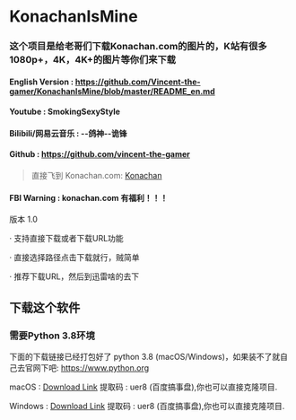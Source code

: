 # KonachanIsMine
### 这个项目是给老哥们下载Konachan.com的图片的，K站有很多1080p+，4K，4K+的图片等你们来下载

#### English Version : https://github.com/Vincent-the-gamer/KonachanIsMine/blob/master/README_en.md

#### Youtube : SmokingSexyStyle
#### Bilibili/网易云音乐 : --鸽神--诡锋

#### Github : https://github.com/vincent-the-gamer

>直接飞到 Konachan.com: [Konachan](http://konachan.net/post)

#### FBI Warning : konachan.com 有福利！！！


版本 1.0 

·  支持直接下载或者下载URL功能

·  直接选择路径点击下载就行，贼简单

·  推荐下载URL，然后到迅雷啥的去下

## 下载这个软件
### 需要Python 3.8环境
下面的下载链接已经打包好了 python 3.8 (macOS/Windows)，如果装不了就自己去官网下吧: https://www.python.org

macOS :  [Download Link](https://pan.baidu.com/s/1tjHCUY7pduMDp5j1qqwCAA) 提取码 : uer8  (百度搞事盘),你也可以直接克隆项目.

Windows : [Download Link](https://pan.baidu.com/s/1tjHCUY7pduMDp5j1qqwCAA) 提取码 : uer8  (百度搞事盘),你也可以直接克隆项目.
